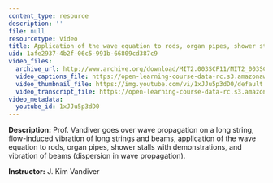 ```yaml
---
content_type: resource
description: ''
file: null
resourcetype: Video
title: Application of the wave equation to rods, organ pipes, shower stalls with demonstrations
uid: 1afe2937-4b2f-06c5-991b-66809cd387c9
video_files:
  archive_url: http://www.archive.org/download/MIT2.003SCF11/MIT2_003SCF11_lec27_300k.mp4
  video_captions_file: https://open-learning-course-data-rc.s3.amazonaws.com/2-003sc-engineering-dynamics-fall-2011/52e0e5146ba15e16990afe22785cb4da_1xJJu5p3dD0.vtt
  video_thumbnail_file: https://img.youtube.com/vi/1xJJu5p3dD0/default.jpg
  video_transcript_file: https://open-learning-course-data-rc.s3.amazonaws.com/2-003sc-engineering-dynamics-fall-2011/fdefec71900c31a9345362504c85bbf0_1xJJu5p3dD0.pdf
video_metadata:
  youtube_id: 1xJJu5p3dD0
---
```


**Description:** Prof. Vandiver goes over wave propagation on a long string, flow-induced vibration of long strings and beams, application of the wave equation to rods, organ pipes, shower stalls with demonstrations, and vibration of beams (dispersion in wave propagation).

**Instructor:** J. Kim Vandiver